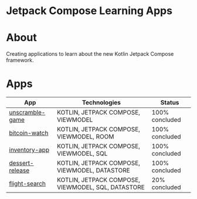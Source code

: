 # Jetpack Compose Learning Apps

<h1> About </h1>

<p>Creating applications to learn about the new Kotlin Jetpack Compose framework.</p>

<h1> Apps </h1>

|App | Technologies | Status |
|---|---|---|
|  [unscramble-game](https://github.com/bellujrb/jetpack-compose-learning-apps/tree/main/unscramble-game) | KOTLIN, JETPACK COMPOSE, VIEWMODEL | 100% concluded
|  [bitcoin-watch](https://github.com/bellujrb/jetpack-compose-learning-apps/tree/main/bitcoin-watch) | KOTLIN, JETPACK COMPOSE, VIEWMODEL, ROOM| 100% concluded
|  [inventory-app](https://github.com/bellujrb/jetpack-compose-learning-apps/tree/main/inventoryapp) | KOTLIN, JETPACK COMPOSE, VIEWMODEL, SQL | 100% concluded
|  [dessert-release](https://github.com/bellujrb/jetpack-compose-learning-apps/tree/main/dessert-release) | KOTLIN, JETPACK COMPOSE, VIEWMODEL, DATASTORE | 100% concluded
|  [flight-search](https://github.com/bellujrb/jetpack-compose-learning-apps/tree/main/flight-search) | KOTLIN, JETPACK COMPOSE, VIEWMODEL, SQL, DATASTORE | 20% concluded

